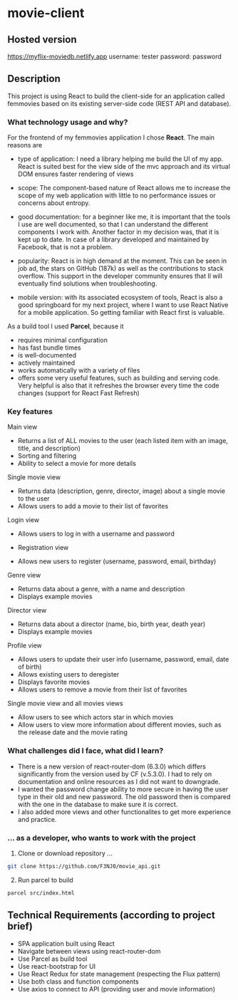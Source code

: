 # movie-client

## Hosted version
https://myflix-moviedb.netlify.app
username: tester
password: password
## Description
This project is using React to build the client-side for an application called femmovies based on its existing server-side code (REST API and database).

### What technology usage and why?

For the frontend of my femmovies application I chose **React**. The main reasons are
* type of application: I need a library helping me build the UI of my app. React is suited best for the view side of the mvc approach and its virtual DOM ensures faster rendering of views
* scope: The component-based nature of React allows me to increase the scope of my web application with little to no performance issues or concerns about entropy.
* good documentation: for a beginner like me, it is important that the tools I use are well documented, so that I can understand the different components I work with. Another factor in my decision was, that it is kept up to date. In case of a library developed and maintained by Facebook, that is not a problem.
* popularity: React is in high demand at the moment. This can be seen in job ad, the stars on GitHub (187k) as well as the contributions to stack overflow. This support in the developer community ensures that Il will eventually find solutions when troubleshooting.

* mobile version: with its associated ecosystem of tools, React is also a good springboard for my next project, where I want to use React Native for a mobile application. So getting familiar with React first is valuable.

As a build tool I used **Parcel**, because it
* requires minimal configuration
* has fast bundle times
* is well-documented
* actively maintained
* works automatically with a variety of files
* offers some very useful features, such as building and serving code. Very helpful is also that it refreshes the browser every time the code changes (support for React Fast Refresh)

### Key features

Main view
* Returns a list of ALL movies to the user (each listed item with an image, title, and
description)
* Sorting and filtering
* Ability to select a movie for more details

Single movie view
* Returns data (description, genre, director, image) about a single movie to the user
* Allows users to add a movie to their list of favorites

Login view
* Allows users to log in with a username and password

* Registration view
* Allows new users to register (username, password, email, birthday)

Genre view
* Returns data about a genre, with a name and description
* Displays example movies

Director view
* Returns data about a director (name, bio, birth year, death year)
* Displays example movies

Profile view
* Allows users to update their user info (username, password, email, date of birth)
* Allows existing users to deregister
* Displays favorite movies
* Allows users to remove a movie from their list of favorites

Single movie view and all movies views
* Allow users to see which actors star in which movies
* Allow users to view more information about different movies, such as the release date and the movie rating

### What challenges did I face, what did I learn? 

* There is a new version of react-router-dom (6.3.0) which differs significantly from the version used by CF (v.5.3.0). I had to rely on documentation and online resources as I did not want to downgrade.
* I wanted the password change ability to more secure in having the user type in their old and new password. The old password then is compared with the one in the database to make sure it is correct.
* I also added more views and other functionalites to get more experience and practice.

### ... as a developer, who wants to work with the project
1. Clone or download repository ...
```bash
git clone https://github.com/F3NJ0/movie_api.git
```

2. Run parcel to build
```bash
parcel src/index.html
```

## Technical Requirements (according to project brief)
* SPA application built using React
* Navigate between views using react-router-dom
* Use Parcel as build tool
* Use react-bootstrap for UI
* Use React Redux for state management (respecting the Flux pattern)
* Use both class and function components
* Use axios to connect to API (providing user and movie information)
